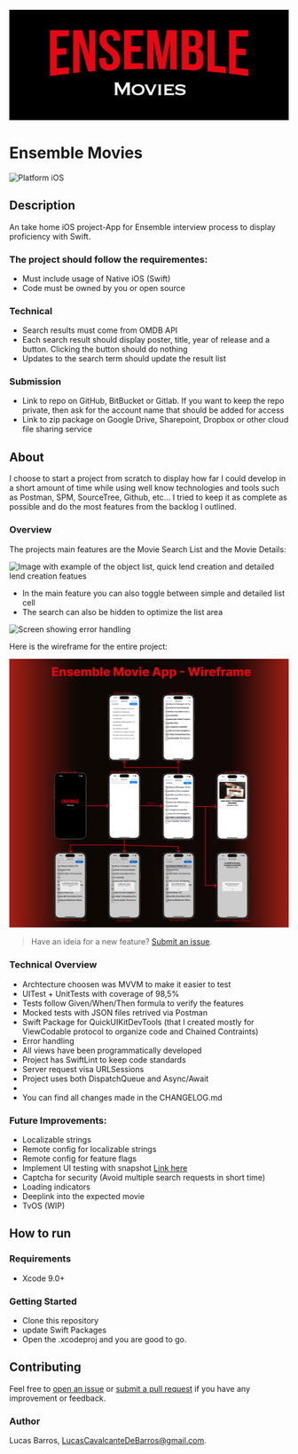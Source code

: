 ![Cover image](img/Github_Header.png)

# Ensemble Movies

![Platform iOS](https://img.shields.io/badge/Platform-iOS-blue)

## Description
An take home iOS project-App for Ensemble interview process to display proficiency with Swift. 
### The project should follow the requirementes: 
- Must include usage of Native iOS (Swift)
- Code must be owned by you or open source
### Technical 
- Search results must come from OMDB API
- Each search result should display poster, title, year of release and a button. Clicking the button should do
nothing
- Updates to the search term should update the result list

### Submission
- Link to repo on GitHub, BitBucket or Gitlab. If you want to keep the repo private, then ask for the
account name that should be added for access
- Link to zip package on Google Drive, Sharepoint, Dropbox or other cloud file sharing service

## About

I choose to start a project from scratch to display how far I could develop in a short amount of time while using well know technologies and tools such as Postman, SPM, SourceTree, Github, etc...
I tried to keep it as complete as possible and do the most features from the backlog I outlined. 

### Overview

The projects main features are the Movie Search List and the Movie Details: 

![Image with example of the object list, quick lend creation and detailed lend creation featues](img/Github_Features01.png)

- In the main feature you can also toggle between simple and detailed list cell
- The search can also be hidden to optimize the list area

![Screen showing error handling](img/Github_Features02.png)

Here is the wireframe for the entire project:

![Entire project wireframe with all possible user interactions](img/Github_ProjectWireframe.png)

> Have an ideia for a new feature? [Submit an issue](https://github.com/LucasCBarros/EnsembleMoviesOMDB/UBorrow/issues/new).

### Technical Overview

- Archtecture choosen was MVVM to make it easier to test
- UITest + UnitTests with coverage of 98,5%
- Tests follow Given/When/Then formula to verify the features
- Mocked tests with JSON files retrived via Postman 
- Swift Package for QuickUIKitDevTools (that I created mostly for ViewCodable protocol to organize code and Chained Contraints)
- Error handling
- All views have been programmatically developed
- Project has SwiftLint to keep code standards
- Server request visa URLSessions
- Project uses both DispatchQueue and Async/Await
- 
- You can find all changes made in the CHANGELOG.md

### Future Improvements: 

- Localizable strings
- Remote config for localizable strings
- Remote config for feature flags
- Implement UI testing with snapshot [Link here](https://github.com/uber/ios-snapshot-test-case/)
- Captcha for security (Avoid multiple search requests in short time)
- Loading indicators
- Deeplink into the expected movie
- TvOS (WIP)

## How to run

### Requirements
- Xcode 9.0+

### Getting Started
- Clone this repository
- update Swift Packages
- Open the .xcodeproj and you are good to go.

## Contributing

Feel free to [open an issue](https://github.com/LucasCBarros/EnsembleMoviesOMDB/issues/new) or [submit a pull request](https://github.com/LucasCBarros/EnsembleMoviesOMDB/compare) if you have any improvement or feedback.

### Author

Lucas Barros, LucasCavalcanteDeBarros@gmail.com.
